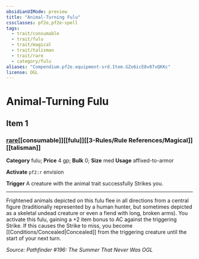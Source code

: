```yaml
---
obsidianUIMode: preview
title: "Animal-Turning Fulu"
cssclasses: pf2e,pf2e-spell
tags:
  - trait/consumable
  - trait/fulu
  - trait/magical
  - trait/talisman
  - trait/rare
  - category/fulu
aliases: "Compendium.pf2e.equipment-srd.Item.GZo6icE8v07xQKKc"
license: OGL
---
```

# Animal-Turning Fulu
## Item 1
### [rare](rare.md "Rare Rarity Trait")[[consumable]][[fulu]][[3-Rules/Rule References/Magical]][[talisman]]

**Category** fulu; 
**Price** 4 gp; 
**Bulk** 0; **Size** med
**Usage** affixed-to-armor

**Activate** `pf2:r` envision

**Trigger** A creature with the animal trait successfully Strikes you.

* * *

Frightened animals depicted on this fulu flee in all directions from a central figure (traditionally represented by a human hunter, but sometimes depicted as a skeletal undead creature or even a fiend with long, broken arms). You activate this fulu, gaining a +2 item bonus to AC against the triggering Strike. If this causes the Strike to miss, you become [[Conditions/Concealed|Concealed]] from the triggering creature until the start of your next turn.

*Source: Pathfinder #196: The Summer That Never Was*
*OGL*